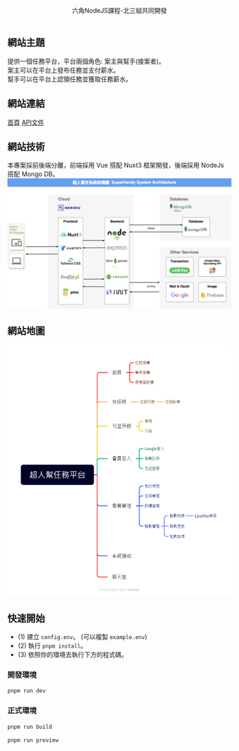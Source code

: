 
<p align="center">
  六角NodeJS課程-北三組共同開發<br></a>
<br>
</p>

## 網站主題
提供一個任務平台，平台兩個角色: 案主與幫手(接案者)。<br>
案主可以在平台上發布任務並支付薪水。<br>
幫手可以在平台上認領任務並獲取任務薪水。<br>

## 網站連結
[首頁](https://sh-v1.onrender.com/)
[API文件](https://sh-api-v1.onrender.com/api-doc/)


## 網站技術
本專案採前後端分離，前端採用 Vue 搭配 Nuxt3 框架開發，後端採用 NodeJs 搭配 Mongo DB。
<img src="/public/images/system-structure.png">


## 網站地圖
<img src="/public/images/sitmap.png">

## 快速開始
- (1) 建立 `config.env`。 (可以複製 `example.env`)
- (2) 執行 `pnpm install`。
- (3) 依照你的環境去執行下方的程式碼。

### 開發環境

```bash
pnpm run dev
```

### 正式環境

```bash
pnpm run build
```

```bash
pnpm run preview
```
